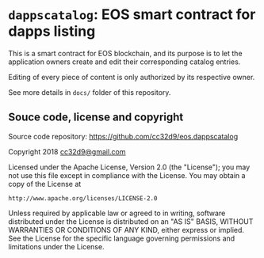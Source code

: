 # `dappscatalog`: EOS smart contract for dapps listing

This is a smart contract for EOS blockchain, and its purpose is to let
the application owners create and edit their corresponding catalog
entries.

Editing of every piece of content is only authorized by its respective
owner.

See more details in `docs/` folder of this repository.



## Souce code, license and copyright

Source code repository: https://github.com/cc32d9/eos.dappscatalog

Copyright 2018 cc32d9@gmail.com

Licensed under the Apache License, Version 2.0 (the "License");
you may not use this file except in compliance with the License.
You may obtain a copy of the License at

    http://www.apache.org/licenses/LICENSE-2.0

Unless required by applicable law or agreed to in writing, software
distributed under the License is distributed on an "AS IS" BASIS,
WITHOUT WARRANTIES OR CONDITIONS OF ANY KIND, either express or implied.
See the License for the specific language governing permissions and
limitations under the License.
